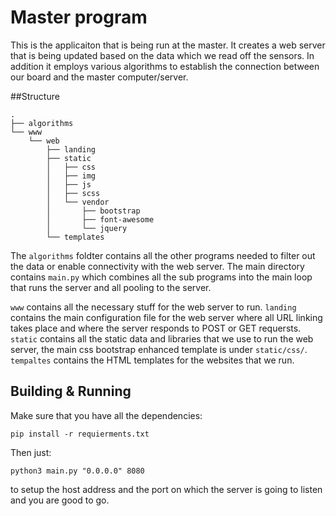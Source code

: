 # Master program

This is the applicaiton that is being run at the master. It creates a web server that is being updated based on the data which we read off the sensors. In addition it employs various algorithms to establish the connection between our board and the master computer/server.

##Structure

```
.
├── algorithms
└── www
    └── web
        ├── landing
        ├── static
        │   ├── css
        │   ├── img
        │   ├── js
        │   ├── scss
        │   └── vendor
        │       ├── bootstrap
        │       ├── font-awesome
        │       └── jquery
        └── templates
```
The `algorithms` foldter contains all the other programs needed to filter out the data or enable connectivity with the web server. The main directory contains `main.py` which combines all the sub programs into the main loop that runs the server and all pooling to the server.

`www` contains all the necessary stuff for the web server to run. `landing` contains the main configuration file for the web server where all URL linking takes place and where the server responds to POST or GET requersts. `static` contains all the static data and libraries that we use to run the web server, the main css bootstrap enhanced template is under `static/css/`. `tempaltes` contains the HTML templates for the websites that we run.

## Building & Running

Make sure that you have all the dependencies:

`pip install -r requierments.txt`

Then just:

`python3 main.py "0.0.0.0" 8080`

to setup the host address and the port on which the server is going to listen and you are good to go.
